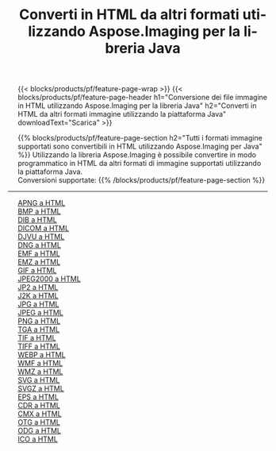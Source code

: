 ﻿---
title: Converti in HTML da altri formati utilizzando Aspose.Imaging per la libreria Java 
weight: 3920
url: /it/java/conversion/to/html 
lang: it
langdirlevel: 2
locales: zh-hans,ja,it,ru,de,es,fr,nl,id,lt,pl,pt,vi,tr,ko,zh-hant,ar,hi,th,sv,cs,uk,he
description: Usando Aspose.Imaging puoi convertire in HTML da altri formati usando Java
---

{{< blocks/products/pf/feature-page-wrap >}}
{{< blocks/products/pf/feature-page-header h1="Conversione dei file immagine in HTML utilizzando Aspose.Imaging per la libreria Java" h2="Converti in HTML da altri formati immagine utilizzando la piattaforma Java" downloadText="Scarica" >}}


{{% blocks/products/pf/feature-page-section  h2="Tutti i formati immagine supportati sono convertibili in HTML utilizzando Aspose.Imaging per Java" %}}
Utilizzando la libreria Aspose.Imaging è possibile convertire in modo programmatico in HTML da altri formati di immagine supportati utilizzando la piattaforma Java.
<br/>
Conversioni supportate:
{{% /blocks/products/pf/feature-page-section %}}
<div class="container-fluid productfamilypage bg-gray">
    <div class="convertypes bg-gray agp-content section">
        <div class="container">
		<hr style="margin-left:-20px;"/>
		<div class="row other-converters">
		    <div class='col-md-2 other-converter remove-lp remove-rp'><a href="/imaging/it/java/conversion/apng-to-html" >APNG a HTML</a></div>
<div class='col-md-2 other-converter remove-lp remove-rp'><a href="/imaging/it/java/conversion/bmp-to-html" >BMP a HTML</a></div>
<div class='col-md-2 other-converter remove-lp remove-rp'><a href="/imaging/it/java/conversion/dib-to-html" >DIB a HTML</a></div>
<div class='col-md-2 other-converter remove-lp remove-rp'><a href="/imaging/it/java/conversion/dicom-to-html" >DICOM a HTML</a></div>
<div class='col-md-2 other-converter remove-lp remove-rp'><a href="/imaging/it/java/conversion/djvu-to-html" >DJVU a HTML</a></div>
<div class='col-md-2 other-converter remove-lp remove-rp'><a href="/imaging/it/java/conversion/dng-to-html" >DNG a HTML</a></div>
<div class='col-md-2 other-converter remove-lp remove-rp'><a href="/imaging/it/java/conversion/emf-to-html" >EMF a HTML</a></div>
<div class='col-md-2 other-converter remove-lp remove-rp'><a href="/imaging/it/java/conversion/emz-to-html" >EMZ a HTML</a></div>
<div class='col-md-2 other-converter remove-lp remove-rp'><a href="/imaging/it/java/conversion/gif-to-html" >GIF a HTML</a></div>
<div class='col-md-2 other-converter remove-lp remove-rp'><a href="/imaging/it/java/conversion/jpeg2000-to-html" >JPEG2000 a HTML</a></div>
<div class='col-md-2 other-converter remove-lp remove-rp'><a href="/imaging/it/java/conversion/jp2-to-html" >JP2 a HTML</a></div>
<div class='col-md-2 other-converter remove-lp remove-rp'><a href="/imaging/it/java/conversion/j2k-to-html" >J2K a HTML</a></div>
<div class='col-md-2 other-converter remove-lp remove-rp'><a href="/imaging/it/java/conversion/jpg-to-html" >JPG a HTML</a></div>
<div class='col-md-2 other-converter remove-lp remove-rp'><a href="/imaging/it/java/conversion/jpeg-to-html" >JPEG a HTML</a></div>
<div class='col-md-2 other-converter remove-lp remove-rp'><a href="/imaging/it/java/conversion/png-to-html" >PNG a HTML</a></div>
<div class='col-md-2 other-converter remove-lp remove-rp'><a href="/imaging/it/java/conversion/tga-to-html" >TGA a HTML</a></div>
<div class='col-md-2 other-converter remove-lp remove-rp'><a href="/imaging/it/java/conversion/tif-to-html" >TIF a HTML</a></div>
<div class='col-md-2 other-converter remove-lp remove-rp'><a href="/imaging/it/java/conversion/tiff-to-html" >TIFF a HTML</a></div>
<div class='col-md-2 other-converter remove-lp remove-rp'><a href="/imaging/it/java/conversion/webp-to-html" >WEBP a HTML</a></div>
<div class='col-md-2 other-converter remove-lp remove-rp'><a href="/imaging/it/java/conversion/wmf-to-html" >WMF a HTML</a></div>
<div class='col-md-2 other-converter remove-lp remove-rp'><a href="/imaging/it/java/conversion/wmz-to-html" >WMZ a HTML</a></div>
<div class='col-md-2 other-converter remove-lp remove-rp'><a href="/imaging/it/java/conversion/svg-to-html" >SVG a HTML</a></div>
<div class='col-md-2 other-converter remove-lp remove-rp'><a href="/imaging/it/java/conversion/svgz-to-html" >SVGZ a HTML</a></div>
<div class='col-md-2 other-converter remove-lp remove-rp'><a href="/imaging/it/java/conversion/eps-to-html" >EPS a HTML</a></div>
<div class='col-md-2 other-converter remove-lp remove-rp'><a href="/imaging/it/java/conversion/cdr-to-html" >CDR a HTML</a></div>
<div class='col-md-2 other-converter remove-lp remove-rp'><a href="/imaging/it/java/conversion/cmx-to-html" >CMX a HTML</a></div>
<div class='col-md-2 other-converter remove-lp remove-rp'><a href="/imaging/it/java/conversion/otg-to-html" >OTG a HTML</a></div>
<div class='col-md-2 other-converter remove-lp remove-rp'><a href="/imaging/it/java/conversion/odg-to-html" >ODG a HTML</a></div>
<div class='col-md-2 other-converter remove-lp remove-rp'><a href="/imaging/it/java/conversion/ico-to-html" >ICO a HTML</a></div>
                </div>
        </div>
    </div>
</div>
<br/>

